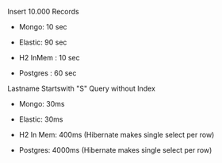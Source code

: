 Insert 10.000 Records

- Mongo: 10 sec
- Elastic: 90 sec

- H2 InMem : 10 sec
- Postgres : 60 sec

Lastname Startswith "S" Query without Index

- Mongo: 30ms
- Elastic: 30ms

- H2 In Mem: 400ms (Hibernate makes single select per row)
- Postgres: 4000ms (Hibernate makes single select per row)
